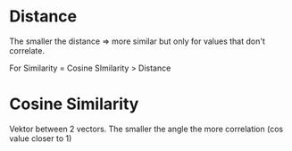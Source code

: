 # Distance

The smaller the distance => more similar but only for values that don't correlate.


For Similarity = Cosine SImilarity >  Distance

# Cosine Similarity

Vektor between 2 vectors. The smaller the angle the more correlation (cos value closer to 1)